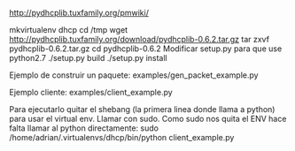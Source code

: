 http://pydhcplib.tuxfamily.org/pmwiki/

mkvirtualenv dhcp
cd /tmp
wget http://pydhcplib.tuxfamily.org/download/pydhcplib-0.6.2.tar.gz
tar zxvf pydhcplib-0.6.2.tar.gz
cd pydhcplib-0.6.2
Modificar setup.py para que use python2.7
./setup.py build
./setup.py install


Ejemplo de construir un paquete:
examples/gen_packet_example.py

Ejemplo cliente:
examples/client_example.py

Para ejecutarlo quitar el shebang (la primera linea donde llama a python) para usar el virtual env.
Llamar con sudo. Como sudo nos quita el ENV hace falta llamar al python directamente:
sudo /home/adrian/.virtualenvs/dhcp/bin/python client_example.py
